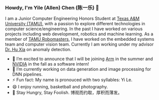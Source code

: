 ### Howdy, I'm Yile (Allen) Chen (陈一乐) 👋

I am a Junior Computer Engineering Honors Student at [Texas A&M University (TAMU)](https://www.tamu.edu/), with a passion to explore different technologies in computer science/engineering. In the past I have worked on various projects including web development, robotics and machine learning. As a member of [TAMU Robomasters](https://www.tamurobomasters.com/), I have worked on the embedded systems team and computer vision team. Currently I am working under my advisor [Dr. Hu Xia](https://people.engr.tamu.edu/xiahu/index.html) on anomaly detection. 

<!--
**YileAllenChen1/YileAllenChen1** is a ✨ _special_ ✨ repository because its `README.md` (this file) appears on your GitHub profile.

Here are some ideas to get you started:

- 🔭 I’m currently working on 
- 🌱 I’m currently learning ...
- 👯 I’m looking to collaborate on ...
- 🤔 I’m looking for help with ...
- 💬 Ask me about ...
- 📫 How to reach me: ...
- 😄 Pronouns: ...
- ⚡ Fun fact: ...
-->

- 🔭 I’m excited to announce that I will be joining [Arm](https://www.arm.com/) in the summer and [NVIDIA](https://www.nvidia.com/en-us/) in the fall as a software intern!
- 🌱 I’m currently working on data generation and image processing for DNN pipelines.
- ⚡ Fun fact: My name is pronouced with two syllables: Yi Le.
- 😄 I enjoy running, basketball and photography.
- 💬 Stay Hungry, Stay Foolish. 博观而约取，厚积而薄发。
